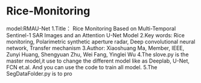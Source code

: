# Rice-Monitoring
model:RMAU-Net
1.Title： Rice Monitoring Based on Multi-Temporal Sentinel-1 SAR Images and an Attention U-Net Model
2.Key words: Rice monitoring, Polarimetric synthetic aperture radar, Deep convolutional neural network, Transfer mechanism
3.Author: Xiaoshuang Ma, Member, IEEE, Zunyi Huang, Shengyuan Zhu, Wei Fang, Yinglei Wu
4.The slove.py is the master model,it use to change the different model like as Deeplab, U-Net, FCN et.al. And you can use the code to train all model.
5.The SegDataFolder.py is to pro
